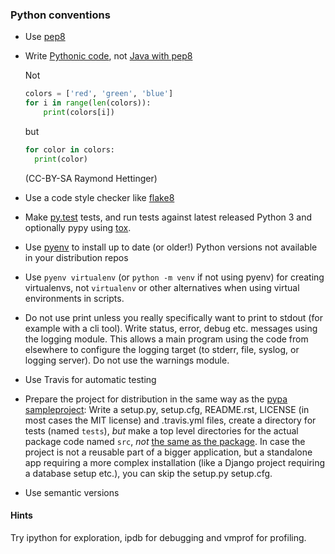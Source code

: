 ### Python conventions

* Use [pep8](https://www.python.org/dev/peps/pep-0008/)

* Write [Pythonic code](https://speakerdeck.com/pyconslides/transforming-code-into-beautiful-idiomatic-python-by-raymond-hettinger-1),
  not [Java with pep8](https://www.youtube.com/watch?v=wf-BqAjZb8M)

  Not

  ```python
  colors = ['red', 'green', 'blue']
  for i in range(len(colors)):
      print(colors[i])
  ```

  but

  ```python
  for color in colors:
    print(color)
  ```
  (CC-BY-SA Raymond Hettinger)

* Use a code style checker like [flake8](https://pypi.python.org/pypi/flake8)

* Make [py.test](https://docs.pytest.org/en/latest/) tests,
  and run tests against latest released Python 3 and optionally pypy
  using [tox](https://tox.readthedocs.io/en/latest/).

* Use [pyenv](https://github.com/pyenv/pyenv) to install up to date (or older!) Python versions not available in your distribution repos

* Use `pyenv virtualenv` (or `python -m venv` if not using pyenv) for creating virtualenvs, not `virtualenv` or other alternatives when using virtual environments in scripts.

* Do not use print unless you really specifically want to print to stdout
  (for example with a cli tool).
  Write status, error, debug etc. messages using the logging module.
  This allows a main program using the code from elsewhere to configure
  the logging target (to stderr, file, syslog, or logging server).
  Do not use the warnings module.

* Use Travis for automatic testing

* Prepare the project for distribution in the same way as the
  [pypa sampleproject](https://github.com/pypa/sampleproject):
  Write a setup.py, setup.cfg, README.rst,
  LICENSE (in most cases the MIT license)
  and .travis.yml files,
  create a directory for tests (named `tests`),
  *but* make a top level directories for the actual package code
  named `src`, *not* [the same as the package](https://blog.ionelmc.ro/2014/05/25/python-packaging/#the-structurehttps://blog.ionelmc.ro/2014/05/25/python-packaging/#the-structure).
  In case the project is not a reusable part of a bigger application,
  but a standalone app requiring a more complex installation
  (like a Django project requiring a database setup etc.),
  you can skip the setup.py setup.cfg.

* Use semantic versions

#### Hints

Try ipython for exploration, ipdb for debugging and vmprof for profiling.
